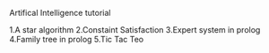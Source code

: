 Artifical Intelligence tutorial

1.A star algorithm
2.Constaint Satisfaction
3.Expert system in prolog
4.Family tree in prolog
5.Tic Tac Teo
